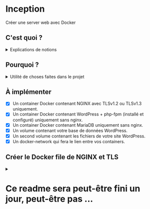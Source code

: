 # Inception
Créer une server web avec Docker

## C'est quoi ?
<details><summary>Explications de notions</summary>

### C'est quoi Docker ?
Docker est une solution qui permet de faire tourner des application dans un environnement fermé appelé *container*. Docker à la capacité d'en faire tourner plusieurs en meme temps. Et permet d'assurer plus facilement la portabilité des services qui ceux trouvent toujours dans le meme environemment.
</br>*[source](https://docs.docker.com/get-started/overview/)*

### C'est quoi un Container ?
Un container est une methode de virtualtisation au niveau du systeme d'exploitation. Concrètement cela permet d'avoir des OS, CPU, memoires, reseaux... séparé tous en utilisant le meme kernel (celui de la machine host), ce qui est beaucoup moins lourd que un machine virtuelle.
</br>*[source 1](https://en.wikipedia.org/wiki/LXC) | [source 2](https://en.wikipedia.org/wiki/OS-level_virtualization)*


### C'est quoi la difference entre un processus et un service ?
Un processus est une application qui tourne par defaut.</br> Un service est une application que l'on doit lancer (par une commande). 
</br>[source](https://www.unixmen.com/managing-your-services-and-processes-in-linux/#:~:text=A%20process%20is%20simply%20an,the%20foreground%20or%20the%20background.&text=Service%20is%20a%20command%20which,services%20running%20in%20the%20background.)

### C'est quoi une image Docker ?
L'image docker est le fichier avec lequel le container va boot. Il est "l'etat de base/ par default" du container.
</br>*[source1](https://www.techtarget.com/searchitoperations/definition/Docker-image) | [source 2](https://www.theserverside.com/blog/Coffee-Talk-Java-News-Stories-and-Opinions/Dockerfile-vs-docker-compose-Whats-the-difference)*

### C'est quoi un Dockerfile ?
C'est un fichier qui permet de creer l'image du container.
</br>[source](https://www.theserverside.com/blog/Coffee-Talk-Java-News-Stories-and-Opinions/Dockerfile-vs-docker-compose-Whats-the-difference)

### C'est quoi un Docker Compose ?
docker-compose.yml est le fichier qui va permettre de lancer, arreter ... ces images.
</br>*[source](https://www.theserverside.com/blog/Coffee-Talk-Java-News-Stories-and-Opinions/Dockerfile-vs-docker-compose-Whats-the-difference)*


### C'est quoi TLS ?
C'est un protocole de cryptographie qui assure la securitee des donnees dans un resau. Il est par exemple le protocole de securite de HTTPS.
</br>*[source](https://en.wikipedia.org/wiki/Transport_Layer_Security)*


### C'est quoi NGINX ?
NGINX est un server HTTPm ici utilise comme reverse proxy, qui peut supporter beaucoup plus trafic simultanée que Apache par exemple.
</br>*[source](https://en.wikipedia.org/wiki/Nginx)*

### C'est quoi WordPress ?
Permet de creer le site de A a Z. **(a preciser)**
</br>*[source](https://fr.wikipedia.org/wiki/WordPress)*

### C'est quoi php-fpm ?
Le code PHP sera nos pages internet qui seront donc chercher puis envoyee par NGINX en fonction des requetes qui lui sont faites. FPM est donc un service qui va interpreter le code PHP chercher de potentiel donner dynamiques(dans la DB) avant de l'envoyer a NGINX en html qui lui va l'envoyer au client.
</br>*[source 1](https://www.youtube.com/watch?v=I_9-xWmkh28) | [source 2](https://www.youtube.com/watch?v=6QGskEOIS9E)*
  
### C'est quoi MariaDB ?
MariaDB est simplement un service qui va strocker nos donnees dans des "tables". Ce sera notre Data Base.

### C'est quoi un docker-network ?
De base Docker fait communiquer tous les containers entre eux via le docker network. Mais dans de nombreux cas on veut une configuration specifique au niveau de nos resaux. Comme isoler certain, en faire communiquer d'autre ou lier nos containers a la machine Hote. Tous cela est possible grace au plugin docker network
</br>*[source](https://www.youtube.com/watch?v=5grbXvV_DSk)*

### C'est quoi le PID1 ?
Le pid1 est le processus sur la machine qui porte le numero 1. 
Il a certaine particularitee : 
* When the process with pid 1 die for any reason, all other processes are killed with KILL signal
* When any process having children dies for any reason, its children are reparented to process with PID 1
* Many signals which have default action of Term do not have one for PID 1
Ca qui fait que si le programme n'est pas prevu pour tourner en PID1 il marche mal. C'est le cas de docker (voir source 2).
</br>*[source 1](https://vagga.readthedocs.io/en/latest/pid1mode.html) | [source 2](https://petermalmgren.com/signal-handling-docker/)*
  
</details>

## Pourquoi ?
<details><summary>Utilité de choses faites dans le projet</summary>

### Pourquoi faire un container par processus ?
  
### Pourquoi ne pas utiliser un container comme une VM ?
  Attention un container n'est pas une VM. Ils doivent etres utiliser diffremment.
  Par exemple si vous voulez faire une update dans le container et que executer simplement la commande d'update dans celui-ci l'image du container sera toujours sur l'ancienne version
  
</details>


## À implémenter
* [X] Un container Docker contenant NGINX avec TLSv1.2 ou TLSv1.3 uniquement.
* [X] Un container Docker contenant WordPress + php-fpm (installé et configuré) uniquement sans nginx.
* [X] Un container Docker contenant MariaDB uniquement sans nginx.
* [X] Un volume contenant votre base de données WordPress.
* [X] Un second volume contenant les fichiers de votre site WordPress.
* [X] Un docker-network qui fera le lien entre vos containers.

## Créer le Docker file de NGINX et TLS
<details><summary></summary>

</br>

C'est facultatif mais il est bien de mettre un moyen d'etre contacte dans dans les meta-donnees du container grace a `LABEL`.

`LABEL maintainer=name<mail@domain>`

---

Nous basons notre image sur une os `FORM` debian:buster dans notre cas. Ce sera la seul image que nous utiliserons de docker hub dans ce projet.

`FROM image_form_dockerhub:tag`

Le tag est une image specifique de l'image.

---

`RUN` est une commande qui permet de lancer des commande shell dans le container.

-it permet de mettre le container en mode interactif. Il reste ouvert et on peut ecrire dans sont shell.

--name pour nommer l'image

---

`ADD` permet de d'ajouter dans le container des fichier via la machine hote.

---

`WORKDIR` change le repertoire courant du container, toutes les commande du container seront execute dans ce repertoire

---

A chaque commande du Dockerfile un nouveau container est cree. L'image final du container est un superposition de ces containers appele "couche". Si l'image est re run les couches non changees ne sont pas rebuild. Si elles ont change tous est rebuild depuis la ligne qui a changee. Ainsi si on a un fichier que l'on veut `ADD` mais qui change beaucoup on va l'ajouter au dernier moment possible.

`ADD . /app` <- rebuild a partir d'ici si "." change</br>
`run install something` <- donc something est encore installe pour rien</br>

`run install something` <- something pas reinstalle car ne change pas</br>
`ADD . /app` <- rebuild a partir d'ici si "." change</br>

---

On va commencer par installer les service dont on a besoin.
* Tout d'abord on update les packages list depuis lesquelles on va telecharger et upgrade les packages.
* Puis install nginx
* Enfin install Openssl qui est un library qui a TLS 1.2

On va tous faire en une fois pour le faire en une couche.

```Dockerfile
RUN		apt-get update \
&&		apt-get clean \
&&		apt-get install nginx -y \
&&		apt-get install openssl -y
```

---


De base et dans un serveur normal nginx est par defaut :

`nginx -g daemon on`

Car un serveur fait plusieurs actions en meme temps et donc voulons que le service tourne en tache de fond.

Avec Docker nous allons mettre :

`CMD ["nginx", "-g", "daemon on;"]`

Car nous avons seulement 1 service par container. Il faut egalement souligner que sans cette option le container exit juste apres avoir run car il n'a plus rien a faire en premier plan.


---

Pour faire notre serveur web nous allons creer un container par service. Il serait donc pas pratique de faire `docker run -option image` pour chaque service. On a donc docker-compose qui est un fichier sous format yml qui va nous permettre de faire ca. 

Voici a quoi ressemble le service dans notre docker compose pour nginx-tls :

```yml
services: 
  nginx-tls:
    build: .
    container_name: nginx-tls
    ports:
      - "80:80"
      - "443:443"
    restart: always
```

---

Pour lancer vos containers faites `docker-compose run`  ou `docker-compose run -d` pour lancer le/s containers en tache de fond.

Pour vous faciliter la vie vous pouvez aussi utiliser --remove-orphans pour override un service qui serait deja en route mais qui aurai le meme nom, mais faites attention ducoup.

Si vous rencontrez une erreur du type 

` => ERROR [internal] load metadata for docker.io/library/debian:buster`

Ouvrez ~/.docker/config.json et modifier `credsStore` en `lcredStore`

Le fichier changer a chaque redemarrage donc vous pouvez mettre 

```sh
echo "{
  \"credStore\": \"desktop.exe\"
}" > ~/.docker/config.json
```

dans votre .bash/zshrc

---

Maintenant on va pourvoir passer a la configuration de nginx en tant que web server et reverse proxy

Tout d'abord on va creer un fichier en local sur la machine host avec une extension .conf.

Commencons par la config. http :

```
server { 
		listen 80; #ipv4
		listen [::]:80; #ipv6
		server_name login.42.fr www.login.42.fr;
		return 301 https://$server_name$request_uri; 
}
```

Nous voulons que toutes les requets http (port 80) en ipv4 ou ipv6 soit rediriger vers le port 443 (site en https).
* 301 : code html de redirection permanante
* https : envoyer sur port 443
* $server_name : variable nginx que nous avons initaliser avant
* $request_uri : variable nginx qui est l'endroit du site dans lequel est le user

Puis on fait la config https :

```
server {
	listen 443 ssl;
	listen [::]:443 ssl;

	ssl on; 
	ssl_certificate x;
	ssl_certificate_key y;

	server_name login.42.fr www.login.42.fr;

	location / { 
		root /var/www/html;
		index index.html index.htm index.nginx-debian.html;
	}
}
```

A cette etape il faut creer un certificat et un clef ssl sur la machine host avec `sudo openssl req x509 -nodes -days 3650 -newkey rsa:2048 -sha384 -keyout server-cert.key -out server-cert.crt` qui vous permez de creer une clef auto signer d'une validite de 10 ans avec une encryption sha384 appele server-cert.key et un certificat appele server-cert.crt

---

Nous allons maintenant rendre accessible nos fichier locaux dans notre container grace aux volumes.

Dans notre docker-compose on peut ajouter :

```
volumes:
      - ./requirements/nginx/conf/core.conf:/etc/nginx/conf.d/core.conf:ro #change location of volume in /home/hkovac/data
      - ./requirements/nginx/conf/auth_ssl:/var/ssl/:ro
```

local_dir/file:container_dir/file:readonly

Ces fichier sont juste des link donc quand vous allez les modifier en local ils seront update meme pendant le run time du container.

---

Nous allons donc modifier dans notre .conf

```
	ssl_certificate /var/ssl/server-cert.crt;
	ssl_certificate_key /var/ssl/server-cert.key;
```

---

Pour aider au debug de votre config vous pouvez lancer vo(s) containers en mode demon et faire `docker-compose exec nom_image bash` et apres avoir modier le fichier faire nginx -s reload dans le container.

---

Pour ce simplifier la vie on veut que lorsqu'on tape login.42.fr on soit rediriger vers notre ip local (chez moi 127.0.0.1).

Pour ce faire on modifie `/etc/hosts` :

```
127.0.0.1       localhost hkovac.42.fr www.hkovac.42.fr <- ici
127.0.1.1       inception-VirtualBox
```

</br>
<details><summary>source </summary>

* [Apprendre a faire un Dockerfile](https://putaindecode.io/articles/les-dockerfiles/)</br>
* [Docker RUN options](https://phoenixnap.com/kb/docker-run-command-with-examples)</br>
* [Toutes les commandes docker expliquee](https://buddy.works/tutorials/docker-commands-cheat-sheet)</br>
* [Comment fonctionne TLS](https://www.youtube.com/watch?v=7W7WPMX7arI)</br>
* [Laisser le container tourner (avec des daemon)](https://docs.docker.com/engine/security/rootless/#daemon)</br>
* [docker run -dt](https://www.youtube.com/watch?v=-i7LGwKsRSM)</br>
* [DockerFile best practices Doc](https://docs.docker.com/get-started/09_image_best/)</br>
* [DockerFile for NGINX Doc](https://docs.nginx.com/nginx/admin-guide/installing-nginx/installing-nginx-docker/)</br>
* [DockerFile Doc (keywords)](https://docs.docker.com/engine/reference/builder/)</br>
* [SSL on nginx](https://www.youtube.com/watch?v=wQcSql62zRo)</br>
* [Nginx Docker et Wordpress](https://www.youtube.com/watch?v=786dRn1Ioug)</br>

</details>

</details>


# Ce readme sera peut-être fini un jour, peut-être pas ...

